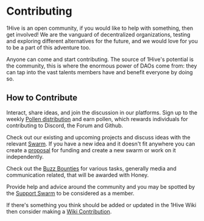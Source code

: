 # Contributing

1Hive is an open community, if you would like to help with something, then get involved! We are the vanguard of decentralized organizations, testing and exploring different alternatives for the future, and we would love for you to be a part of this adventure too.

Anyone can come and start contributing. The source of 1Hive's potential is the community, this is where the enormous power of DAOs come from: they can tap into the vast talents members have and benefit everyone by doing so.

## How to Contribute

Interact, share ideas, and join the discussion in our platforms. Sign up to the weekly [Pollen distribution](pollen.md) and earn pollen, which rewards individuals for contributing to Discord, the Forum and Github.

Check out our existing and upcoming projects and discuss ideas with the relevant [Swarm](../community/swarms/). If you have a new idea and it doesn't fit anywhere you can create a [proposal](../projects/honey/participation.md) for funding and create a new swarm or work on it independently.

Check out the [Buzz Bounties](../community/media/buzz-bounty.md) for various tasks, generally media and communication related, that will be awarded with Honey.

Provide help and advice around the community and you may be spotted by the [Support Swarm](../community/swarms/support.md) to be considered as a member.

If there's something you think should be added or updated in the 1Hive Wiki then consider making a [Wiki Contribution](../guides/wiki-contribution.md).
